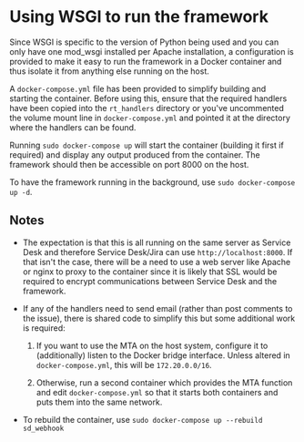 # Using WSGI to run the framework

Since WSGI is specific to the version of Python being used and you can only have one mod_wsgi installed per Apache installation, a configuration is provided to make it easy to run the framework in a Docker container and thus isolate it from anything else running on the host.

A `docker-compose.yml` file has been provided to simplify building and starting the container. Before using this, ensure that the required handlers have been copied into the `rt_handlers` directory or you've uncommented the volume mount line in `docker-compose.yml` and pointed it at the directory where the handlers can be found.

Running `sudo docker-compose up` will start the container (building it first if required) and display any output produced from the container. The framework should then be accessible on port 8000 on the host.

To have the framework running in the background, use `sudo docker-compose up -d`.

## Notes

* The expectation is that this is all running on the same server as Service Desk and therefore Service Desk/Jira can use `http://localhost:8000`. If that isn't the case, there will be a need to use a web server like Apache or nginx to proxy to the container since it is likely that SSL would be required to encrypt communications between Service Desk and the framework.

* If any of the handlers need to send email (rather than post comments to the issue), there is shared code to simplify this but some additional work is required:

  1. If you want to use the MTA on the host system, configure it to (additionally) listen to the Docker bridge interface. Unless altered in `docker-compose.yml`, this will be `172.20.0.0/16`.

  2. Otherwise, run a second container which provides the MTA function and edit `docker-compose.yml` so that it starts both containers and puts them into the same network.

* To rebuild the container, use `sudo docker-compose up --rebuild sd_webhook`
